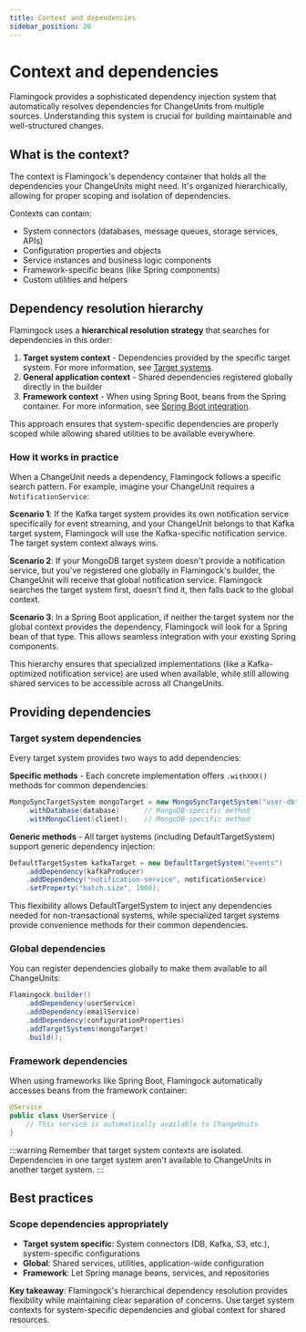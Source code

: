 ```yaml
---
title: Context and dependencies
sidebar_position: 20
---
```


# Context and dependencies

Flamingock provides a sophisticated dependency injection system that automatically resolves dependencies for ChangeUnits from multiple sources. Understanding this system is crucial for building maintainable and well-structured changes.

## What is the context?

The context is Flamingock's dependency container that holds all the dependencies your ChangeUnits might need. It's organized hierarchically, allowing for proper scoping and isolation of dependencies.

Contexts can contain:
- System connectors (databases, message queues, storage services, APIs)
- Configuration properties and objects
- Service instances and business logic components
- Framework-specific beans (like Spring components)
- Custom utilities and helpers

## Dependency resolution hierarchy

Flamingock uses a **hierarchical resolution strategy** that searches for dependencies in this order:

1. **Target system context** - Dependencies provided by the specific target system. For more information, see [Target systems](../target-systems/introduction.md).
2. **General application context** - Shared dependencies registered globally directly in the builder  
3. **Framework context** - When using Spring Boot, beans from the Spring container. For more information, see [Spring Boot integration](../frameworks/springboot-integration/introduction.md).

This approach ensures that system-specific dependencies are properly scoped while allowing shared utilities to be available everywhere.

### How it works in practice

When a ChangeUnit needs a dependency, Flamingock follows a specific search pattern. For example, imagine your ChangeUnit requires a `NotificationService`:

**Scenario 1**: If the Kafka target system provides its own notification service specifically for event streaming, and your ChangeUnit belongs to that Kafka target system, Flamingock will use the Kafka-specific notification service. The target system context always wins.

**Scenario 2**: If your MongoDB target system doesn't provide a notification service, but you've registered one globally in Flamingock's builder, the ChangeUnit will receive that global notification service. Flamingock searches the target system first, doesn't find it, then falls back to the global context.

**Scenario 3**: In a Spring Boot application, if neither the target system nor the global context provides the dependency, Flamingock will look for a Spring bean of that type. This allows seamless integration with your existing Spring components.

This hierarchy ensures that specialized implementations (like a Kafka-optimized notification service) are used when available, while still allowing shared services to be accessible across all ChangeUnits.

## Providing dependencies

### Target system dependencies

Every target system provides two ways to add dependencies:

**Specific methods** - Each concrete implementation offers `.withXXX()` methods for common dependencies:
```java
MongoSyncTargetSystem mongoTarget = new MongoSyncTargetSystem("user-db")
    .withDatabase(database)      // MongoDB-specific method
    .withMongoClient(client);    // MongoDB-specific method
```

**Generic methods** - All target systems (including DefaultTargetSystem) support generic dependency injection:
```java
DefaultTargetSystem kafkaTarget = new DefaultTargetSystem("events")
    .addDependency(kafkaProducer)
    .addDependency("notification-service", notificationService)
    .setProperty("batch.size", 1000);
```

This flexibility allows DefaultTargetSystem to inject any dependencies needed for non-transactional systems, while specialized target systems provide convenience methods for their common dependencies.

### Global dependencies

You can register dependencies globally to make them available to all ChangeUnits:

```java
Flamingock.builder()
    .addDependency(userService)
    .addDependency(emailService)
    .addDependency(configurationProperties)
    .addTargetSystems(mongoTarget)
    .build();
```

### Framework dependencies

When using frameworks like Spring Boot, Flamingock automatically accesses beans from the framework container:

```java
@Service
public class UserService {
    // This service is automatically available to ChangeUnits
}
```

:::warning
Remember that target system contexts are isolated. Dependencies in one target system aren't available to ChangeUnits in another target system.
:::

## Best practices

### Scope dependencies appropriately
- **Target system specific**: System connectors (DB, Kafka, S3, etc.), system-specific configurations
- **Global**: Shared services, utilities, application-wide configuration
- **Framework**: Let Spring manage beans, services, and repositories


**Key takeaway**: Flamingock's hierarchical dependency resolution provides flexibility while maintaining clear separation of concerns. Use target system contexts for system-specific dependencies and global context for shared resources.